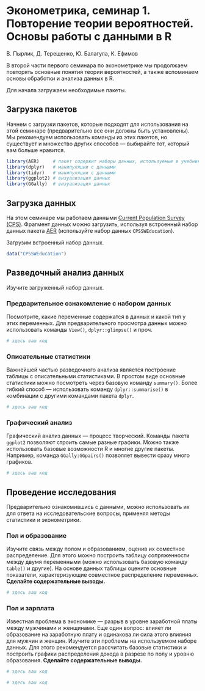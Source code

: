 Эконометрика, семинар 1. Повторение теории вероятностей. Основы работы с
данными в R
================
В. Пырлик, Д. Терещенко, Ю. Балагула, К. Ефимов

В второй части первого семинара по эконометрике мы продолжаем повторять
основные понятия теории вероятностей, а также вспоминаем основы
обработки и анализа данных в R.

Для начала загружаем необходимые пакеты.

## Загрузка пакетов

Начнем с загрузки пакетов, которые подходят для использования на этой
семинаре (предварительно все они должны быть установлены). Мы
рекомендуем использовать команды из этих пакетов, но существует и
множество других способов — выбирайте тот, который вам больше нравится.

``` r
library(AER)     # пакет содержит наборы данных, используемые в учебнике Стока и Уотсона
library(dplyr)   # манипуляции с данными
library(tidyr)   # манипуляции с данными
library(ggplot2) # визуализация данных
library(GGally)  # визуализация данных
```

## Загрузка данных

На этом семинаре мы работаем данными [Current Population Survey
(CPS)](https://en.wikipedia.org/wiki/Current_Population_Survey).
Фрагмент данных можно загрузить, используя встроенный набор данных
пакета [AER](https://rdrr.io/cran/AER/man/CPSSW.html) (используйте набор
данных `CPSSWEducation`).

Загрузим встроенный набор данных.

``` r
data("CPSSWEducation")
```

## Разведочный анализ данных

Изучите загруженный набор данных.

### Предварительное ознакомление с набором данных

Посмотрите, какие переменные содержатся в данных и какой тип у этих
переменных. Для предварительного просмотра данных можно использовать
команды `View()`, `dplyr::glimpse()` и проч.

``` r
# здесь ваш код
```

### Описательные статистики

Важнейшей частью разведочного анализа является построение таблицы с
описательными статистиками. В простом виде основные статистики можно
посмотреть через базовую команду `summary()`. Более гибкий способ —
использовать команду `dplyr::summarise()` в комбинации с другими
командами пакета `dplyr`.

``` r
# здесь ваш код
```

### Графический анализ

Графический анализ данных — процесс творческий. Команды пакета `ggplot2`
позволяют строить самые разные графики. Можно также использовать базовые
возможности R и многие другие пакеты. Например, команда
`GGally:GGpairs()` позволяет вывести сразу много графиков.

``` r
# здесь ваш код
```

## Проведение исследования

Предварительно ознакомившись с данными, можно использовать их для ответа
на исследовательские вопросы, применяя методы статистики и эконометрики.

### Пол и образование

Изучите связь между полом и образованием, оценив их соместное
распределение. Для этого можно построить таблицу сопряженности между
двумя переменными (можно использовать базовую команду `table()` и
другие). На основе данных таблицы оцените основные показатели,
характеризующие совместное распределение переменных. **Сделайте
содержательные выводы.**

``` r
# здесь ваш код
```

### Пол и зарплата

Известная проблема в экономике — разрыв в уровне заработной платы между
мужчинами и женщинами. Еще один вопрос: влияет ли образование на
заработную плату и одинакова ли сила этого влияния для мужчин и женщин.
Изучите эти проблемы на используемом наборе данных. Для этого
рекомендуется рассчитать базовые статистики и построить графики
распределения дохода в разрезе по полу и уровню образования. **Сделайте
содержательные выводы.**

``` r
# здесь ваш код
```

``` r
# здесь ваш код
```
